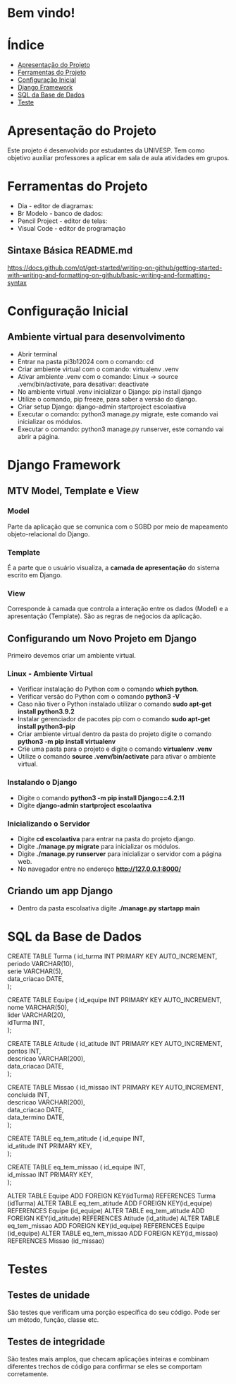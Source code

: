 # Bem vindo!

# Índice
* [Apresentação do Projeto](#Apresentação-do-Projeto)
* [Ferramentas do Projeto](#Ferramentas-do-Projeto)
* [Configuração Inicial](#Configuração-Inicial)
* [Django Framework](#Django-Framework)
* [SQL da Base de Dados](#SQL-da-Base-de-Dados)
* [Teste](#Testes)

# Apresentação do Projeto
Este projeto é desenvolvido por estudantes da UNIVESP. Tem como objetivo auxiliar professores a aplicar em sala de aula atividades em grupos.

# Ferramentas do Projeto
* Dia - editor de diagramas:
* Br Modelo - banco de dados:
* Pencil Project - editor de telas:
* Visual Code - editor de programação

## Sintaxe Básica README.md
https://docs.github.com/pt/get-started/writing-on-github/getting-started-with-writing-and-formatting-on-github/basic-writing-and-formatting-syntax

# Configuração Inicial

## Ambiente virtual para desenvolvimento
* Abrir terminal
* Entrar na pasta pi3b12024 com o comando: cd 
* Criar ambiente virtual com o comando: virtualenv .venv
* Ativar ambiente .venv com o comando: Linux -> source .venv/bin/activate, para desativar: deactivate
* No ambiente virtual .venv inicializar o Django: pip install django
* Utilize o comando, pip freeze, para saber a versão do django.
* Criar setup Django: django-admin startproject escolaativa
* Executar o comando: python3 manage.py migrate, este comando vai inicializar os módulos.
* Executar o comando: python3 manage.py runserver, este comando vai abrir a página.

# Django Framework
## MTV Model, Template e View

### Model
Parte da aplicação que se comunica com o SGBD por meio de mapeamento objeto-relacional do Django.

### Template
É a parte que o usuário visualiza, a <b>camada de apresentação</b> do sistema escrito em Django.

### View
Corresponde à camada que controla a interação entre os dados (Model) e a apresentação (Template). São as regras de neǵocios da aplicação.

## Configurando um Novo Projeto em Django
Primeiro devemos criar um ambiente virtual. 

### Linux - Ambiente Virtual
* Verificar instalação do Python com o comando <b>which python</b>.
* Verificar versão do Python com o comando <b>python3 -V</b>
* Caso não tiver o Python instalado utilizar o comando <b>sudo apt-get install python3.9.2</b>
* Instalar gerenciador de pacotes pip com o comando <b>sudo apt-get install python3-pip</b>
* Criar ambiente virtual dentro da pasta do projeto digite o comando <b>python3 -m pip install virtualenv</b>
* Crie uma pasta para o projeto e digite o comando <b>virtualenv .venv</b>
* Utilize o comando <b>source .venv/bin/activate</b> para ativar o ambiente virtual.

### Instalando o Django
* Digite o comando <b>python3 -m pip install Django==4.2.11</b>
* Digite <b>django-admin startproject escolaativa</b>

### Inicializando o Servidor
* Digite <b>cd escolaativa</b> para entrar na pasta do projeto django.
* Digite <b>./manage.py migrate</b> para inicializar os módulos.
* Digite <b>./manage.py runserver</b> para inicializar o servidor com a página web.
* No navegador entre no endereço <b>http://127.0.0.1:8000/</b>

## Criando um app Django
* Dentro da pasta escolaativa digite <b>./manage.py startapp main</b>

# SQL da Base de Dados
CREATE TABLE Turma 
( 
 id_turma INT PRIMARY KEY AUTO_INCREMENT,  
 periodo VARCHAR(10),  
 serie VARCHAR(5),  
 data_criacao DATE,  
); 

CREATE TABLE Equipe 
( 
 id_equipe INT PRIMARY KEY AUTO_INCREMENT,  
 nome VARCHAR(50),  
 lider VARCHAR(20),  
 idTurma INT,  
); 

CREATE TABLE Atitude 
( 
 id_atitude INT PRIMARY KEY AUTO_INCREMENT,  
 pontos INT,  
 descricao VARCHAR(200),  
 data_criacao DATE,  
); 

CREATE TABLE Missao 
( 
 id_missao INT PRIMARY KEY AUTO_INCREMENT,  
 concluida INT,  
 descricao VARCHAR(200),  
 data_criacao DATE,  
 data_termino DATE,  
); 

CREATE TABLE eq_tem_atitude 
( 
 id_equipe INT,  
 id_atitude INT PRIMARY KEY,  
); 

CREATE TABLE eq_tem_missao 
( 
 id_equipe INT,  
 id_missao INT PRIMARY KEY,  
); 

ALTER TABLE Equipe ADD FOREIGN KEY(idTurma) REFERENCES Turma (idTurma)
ALTER TABLE eq_tem_atitude ADD FOREIGN KEY(id_equipe) REFERENCES Equipe (id_equipe)
ALTER TABLE eq_tem_atitude ADD FOREIGN KEY(id_atitude) REFERENCES Atitude (id_atitude)
ALTER TABLE eq_tem_missao ADD FOREIGN KEY(id_equipe) REFERENCES Equipe (id_equipe)
ALTER TABLE eq_tem_missao ADD FOREIGN KEY(id_missao) REFERENCES Missao (id_missao)

# Testes
## Testes de unidade
São testes que verificam uma porção específica do seu código. Pode ser um método, função, classe etc.

## Testes de integridade
São testes mais amplos, que checam aplicações inteiras e combinam diferentes trechos de código para confirmar se eles se comportam corretamente.
